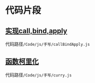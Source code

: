 
# 代码片段

## [实现call,bind,apply](前端/js/代码片段/callBindApply.md)
   代码路径`/Code/js/手写/callBindApply.js`

## [函数柯里化](前端/js/代码片段/curry.md)
   代码路径`/Code/js/手写/curry.js`